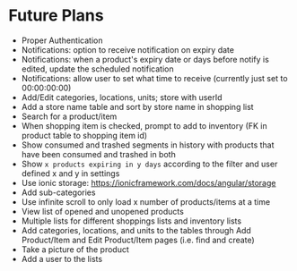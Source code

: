 # Future Plans
- Proper Authentication
- Notifications: option to receive notification on expiry date
- Notifications: when a product's expiry date or days before notify is edited, update the scheduled notification
- Notifications: allow user to set what time to receive (currently just set to 00:00:00:00)
- Add/Edit categories, locations, units; store with userId
- Add a store name table and sort by store name in shopping list
- Search for a product/item
- When shopping item is checked, prompt to add to inventory (FK in product table to shopping item id)
- Show consumed and trashed segments in history with products that have been consumed and trashed in both
- Show `x products expiring in y days` according to the filter and user defined x and y in settings
- Use ionic storage: https://ionicframework.com/docs/angular/storage
- Add sub-categories
- Use infinite scroll to only load x number of products/items at a time
- View list of opened and unopened products
- Multiple lists for different shoppings lists and inventory lists
- Add categories, locations, and units to the tables through Add Product/Item and Edit Product/Item pages (i.e. find and create)
- Take a picture of the product
- Add a user to the lists
